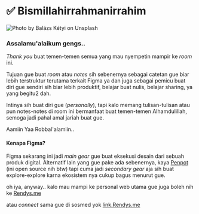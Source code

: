 # ✅ Bismillahirrahmanirrahim

![Photo by Balázs Kétyi on Unsplash](.gitbook/assets/balazs-ketyi-\_x335IZXxfc-unsplash.jpg)

### Assalamu'alaikum gengs..

_Thank you_ buat temen-temen semua yang mau nyempetin mampir ke _room_ ini.

Tujuan gue buat _room_ atau _notes_ sih sebenernya sebagai catetan gue biar lebih terstruktur terutama terkait Figma ya dan juga sebagai pemicu buat diri gue sendiri sih biar lebih produktif, belajar buat nulis, belajar sharing, ya yang begitu2 dah.

Intinya sih buat diri gue (_personally_), tapi kalo memang tulisan-tulisan atau pun notes-notes di room ini bermanfaat buat temen-temen Alhamdulillah, semoga jadi pahal amal jariah buat gue.

Aamiin Yaa Robbal'alamiin..



#### Kenapa Figma?

Figma sekarang ini jadi _main gear_ gue buat eksekusi desain dari sebuah produk digital. Alternatif lain yang gue pake ada sebenernya, kaya [Penpot](https://penpot.app) (ini open source nih btw) tapi cuma jadi _secondary gear_ aja sih buat explore-explore karna ekosistem nya cukup bagus menurut gue.



oh iya, anyway.. kalo mau mampi ke personal web utama gue juga boleh nih ke [Rendys.me](https://rendys.me)

atau _connect_ sama gue di sosmed yok [link.Rendys.me](https://link.rendys.me)
